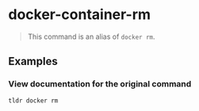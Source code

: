 # docker-container-rm

> This command is an alias of `docker rm`.

## Examples

### View documentation for the original command

```bash
tldr docker rm
```
